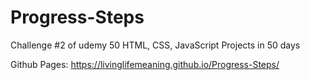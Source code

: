 # Progress-Steps
Challenge #2 of udemy 50 HTML, CSS, JavaScript Projects in 50 days

Github Pages: https://livinglifemeaning.github.io/Progress-Steps/
